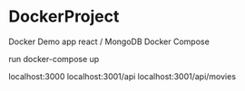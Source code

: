 # DockerProject

Docker Demo app react / MongoDB 
Docker Compose

run docker-compose up 

localhost:3000
localhost:3001/api
localhost:3001/api/movies
